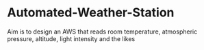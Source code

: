 # Automated-Weather-Station
Aim is to design an AWS that reads room temperature, atmospheric pressure, altitude, light intensity and the likes
